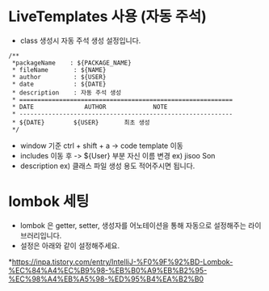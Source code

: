 # LiveTemplates 사용 (자동 주석)

* class 생성시 자동 주석 생성 설정입니다.

```
/**
 *packageName    : ${PACKAGE_NAME}
 * fileName       : ${NAME}
 * author         : ${USER}
 * date           : ${DATE}
 * description    : 자동 주석 생성
 * ===========================================================
 * DATE              AUTHOR             NOTE
 * -----------------------------------------------------------
 * ${DATE}        ${USER}       최초 생성
 */
```

* window 기준 ctrl + shift + a -> code template 이동
* includes 이동 후 -> ${User} 부분 자신 이름 변경 ex) jisoo Son
* description ex) 클래스 파일 생성 용도 적어주시면 됩니다.

# lombok 세팅

* lombok 은 getter, setter, 생성자를 어노테이션을 통해 자동으로 설정해주는 라이브러리입니다.
* 설정은 아래와 같이 설정해주세요.

*https://inpa.tistory.com/entry/IntelliJ-%F0%9F%92%BD-Lombok-%EC%84%A4%EC%B9%98-%EB%B0%A9%EB%B2%95-%EC%98%A4%EB%A5%98-%ED%95%B4%EA%B2%B0